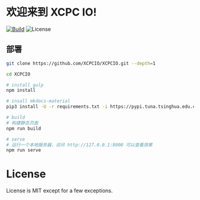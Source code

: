 
# 欢迎来到 XCPC IO!

[![Build][github-ci-image]][github-ci-link]
![License][license-image-mit]


## 部署

```bash
git clone https://github.com/XCPCIO/XCPCIO.git --depth=1

cd XCPCIO

# install gulp
npm install

# insall mkdocs-material
pip3 install -U -r requirements.txt -i https://pypi.tuna.tsinghua.edu.cn/simple/

# build
# 构建静态页面
npm run build

# serve
# 运行一个本地服务器，访问 http://127.0.0.1:8000 可以查看效果
npm run serve

```


# License

License is MIT except for a few exceptions. 

[github-ci-image]: https://github.com/XCPCIO/XCPCIO/workflows/build/badge.svg?branch=master&event=push
[github-ci-link]: https://github.com/XCPCIO/XCPCIO/actions?query=workflow%3Abuild+branch%3Amaster
[license-image-mit]: https://img.shields.io/badge/license-MIT-blue.svg?labelColor=333333
